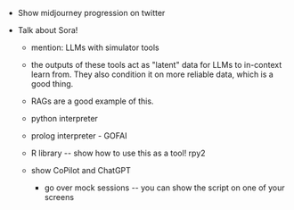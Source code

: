 - Show midjourney progression on twitter
- Talk about Sora!

   - mention: LLMs with simulator tools

   - the outputs of these tools act as "latent" data for LLMs to in-context
   learn from. They also condition it on more reliable data, which is
   a good thing.

   - RAGs are a good example of this.

   - python interpreter

   - prolog interpreter - GOFAI


   - R library -- show how to use this as a tool! rpy2

   - show CoPilot and ChatGPT

      - go over mock sessions -- you can show the script on one of your
        screens
